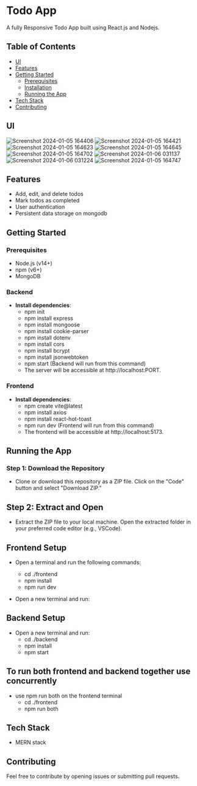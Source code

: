 # Todo App
A fully Responsive Todo App built using React.js and Nodejs.

## Table of Contents

- [UI](#UI)
- [Features](#features)
- [Getting Started](#getting-started)
  - [Prerequisites](#prerequisites)
  - [Installation](#installation)
  - [Running the App](#running-the-app)
- [Tech Stack](#tech-stack)
- [Contributing](#contributing)

## UI
![Screenshot 2024-01-05 164406](https://github.com/ReX027/Todo-App/assets/90253821/67a2f3a3-1f1b-41f9-9b03-e074161f9663)
![Screenshot 2024-01-05 164421](https://github.com/ReX027/Todo-App/assets/90253821/5004de28-9548-4631-972e-a8b62ecc4356)
![Screenshot 2024-01-05 164623](https://github.com/ReX027/Todo-App/assets/90253821/5d6b580a-06be-4346-b14d-bf5456d0ccab)
![Screenshot 2024-01-05 164645](https://github.com/ReX027/Todo-App/assets/90253821/6fd11e2a-7700-4584-a3df-d5d3b16d717c)
![Screenshot 2024-01-05 164702](https://github.com/ReX027/Todo-App/assets/90253821/431f0e6c-149c-49b0-8d25-764f8f7c0c62)
![Screenshot 2024-01-06 031137](https://github.com/ReX027/Todo-App/assets/90253821/84660654-657c-4cbf-a0d7-a1d104dbf64b)
![Screenshot 2024-01-06 031224](https://github.com/ReX027/Todo-App/assets/90253821/5b9b4df0-fd72-48ff-8af0-c9e1b0e59044)
![Screenshot 2024-01-05 164747](https://github.com/ReX027/Todo-App/assets/90253821/8fc0c51f-23b5-4a10-9b07-ec31dcaa7f56)


## Features

- Add, edit, and delete todos
- Mark todos as completed
- User authentication
- Persistent data storage on mongodb

## Getting Started

### Prerequisites

- Node.js (v14+)
- npm (v6+)
- MongoDB

### Backend
- **Install dependencies**:
  - npm init
  - npm install express
  - npm install mongoose
  - npm install cookie-parser
  - npm install dotenv
  - npm install cors
  - npm install bcrypt
  - npm install jsonwebtoken
  - npm start (Backend will run from this command)
  - The server will be accessible at http://localhost:PORT.

### Frontend
- **Install dependencies**:
  - npm create vite@latest
  - npm install axios
  - npm install react-hot-toast
  - npm run dev (Frontend will run from this command)
  - The frontend will be accessible at http://localhost:5173.
    
## Running the App
### Step 1: Download the Repository

 - Clone or download this repository as a ZIP file. Click on the "Code" button and select "Download ZIP."

## Step 2: Extract and Open

 - Extract the ZIP file to your local machine. Open the extracted folder in your preferred code editor (e.g., VSCode).

## Frontend Setup

 - Open a terminal and run the following commands:
      - cd ./frontend     
      - npm install
      - npm run dev
      
 - Open a new terminal and run:
   
## Backend Setup

 - Open a new terminal and run:
     - cd ./backend
     - npm install
     - npm start

## To run both frontend and backend together use concurrently

 - use npm run both on the frontend terminal
      - cd ./frontend
      - npm run both
        
## Tech Stack
 - MERN stack

## Contributing
Feel free to contribute by opening issues or submitting pull requests.
